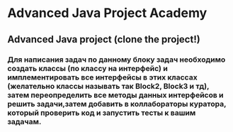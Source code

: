 # Advanced Java Project Academy
## Advanced Java project (clone the project!)


### Для написания задач по данному блоку задач необходимо создать классы (по классу на интерфейс) и имплементировать все интерфейсы в этих классах (желательно классы называть так Block2, Block3 и тд), затем переопределить все методы данных интерфейсов и решить задачи,затем добавить в коллабораторы куратора, который проверить код и запустить тесты к вашим задачам.
